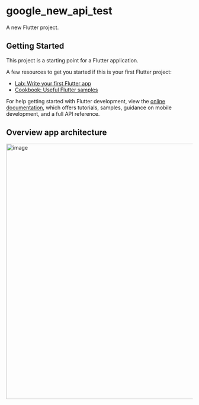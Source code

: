 # google_new_api_test

A new Flutter project.

## Getting Started

This project is a starting point for a Flutter application.

A few resources to get you started if this is your first Flutter project:

- [Lab: Write your first Flutter app](https://docs.flutter.dev/get-started/codelab)
- [Cookbook: Useful Flutter samples](https://docs.flutter.dev/cookbook)

For help getting started with Flutter development, view the
[online documentation](https://docs.flutter.dev/), which offers tutorials,
samples, guidance on mobile development, and a full API reference.

## Overview app architecture
<img width="688" alt="image" src="https://github.com/narate1973/google_news_api_flutter/assets/37734821/b8f35a8e-22c2-43cd-9271-667ee793d006">
